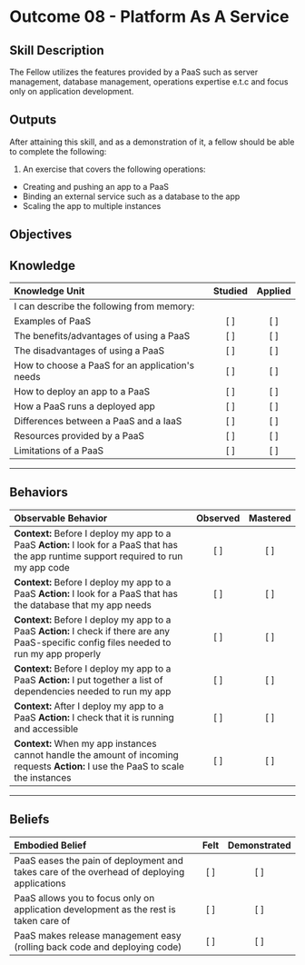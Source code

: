 # Outcome 08 - Platform As A Service

Skill Description
-----------------
The Fellow utilizes the features provided by a PaaS such as server management, database management, operations expertise e.t.c and focus only on application development.



Outputs
-------
After attaining this skill, and as a demonstration of it, a fellow should be able to complete the following:

1. An exercise that covers the following operations:
  - Creating and pushing an app to a PaaS
  - Binding an external service such as a database to the app
  - Scaling the app to multiple instances



**Objectives**
--------------


## **Knowledge**

| Knowledge Unit   |      Studied      | Applied |
|:-----------------|:-----------------:|:-------:|
| I can describe the following from memory: | | |
| Examples of PaaS | [ ] | [ ] |
| The benefits/advantages of using a PaaS | [ ] | [ ] |
| The disadvantages of using a PaaS | [ ] | [ ] |
| How to choose a PaaS for an application's needs | [ ] | [ ] |
| How to deploy an app to a PaaS | [ ] | [ ] |
| How a PaaS runs a deployed app | [ ] | [ ] |
| Differences between a PaaS and a IaaS | [ ] | [ ] |
| Resources provided by a PaaS | [ ] | [ ] |
| Limitations of a PaaS | [ ] | [ ] |



----------------


## **Behaviors**

| Observable Behavior   |      Observed      | Mastered |
|:----------------------|:------------------:|:--------:|
| **Context:** Before I deploy my app to a PaaS **Action:** I look for a PaaS that has the app runtime support required to run my app code | [ ] | [ ] |
| **Context:** Before I deploy my app to a PaaS **Action:** I look for a PaaS that has the database that my app needs  | [ ] | [ ] |
| **Context:** Before I deploy my app to a PaaS **Action:** I check if there are any PaaS-specific config files needed to run my app properly | [ ] | [ ] |
| **Context:** Before I deploy my app to a PaaS **Action:** I put together a list of dependencies needed to run my app | [ ] | [ ] |
| **Context:** After I deploy my app to a PaaS **Action:** I check that it is running and accessible | [ ] | [ ] |
| **Context:** When my app instances cannot handle the amount of incoming requests **Action:** I use the PaaS to scale the instances | [ ] | [ ] |


--------------


## **Beliefs**

| Embodied Belief   |      Felt      | Demonstrated |
|:------------------|:--------------:|:------------:|
| PaaS eases the pain of deployment and takes care of the overhead of deploying applications | [ ] | [ ] |
| PaaS allows you to focus only on application development as the rest is taken care of | [ ] | [ ] |
| PaaS makes release management easy (rolling back code and deploying code) | [ ] | [ ] |


